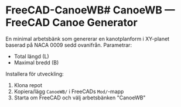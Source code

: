 # FreeCAD-CanoeWB# CanoeWB — FreeCAD Canoe Generator

En minimal arbetsbänk som genererar en kanotplanform i XY-planet baserad på NACA 0009 sedd ovanifrån. 
Parametrar:
- Total längd (L)
- Maximal bredd (B)

Installera för utveckling:
1. Klona repot
2. Kopiera/lägg `CanoeWB/` i FreeCADs `Mod/`-mapp
3. Starta om FreeCAD och välj arbetsbänken "CanoeWB"
